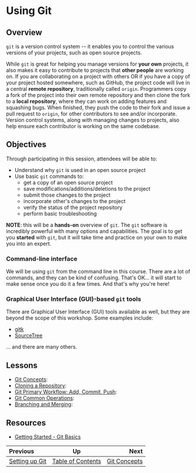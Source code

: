<!-- begin auto-generated title section -->
# Using Git
<!-- end auto-generated section -->


## Overview

`git` is a version control system -- it enables you to control the various versions of your projects, such as open source projects.

While `git` is great for helping you manage versions for **your own** projects, it also makes it easy to contribute to projects that **other people** are working on. If you are collaborating on a project with others OR if you have a copy of your project hosted somewhere, such as GitHub, the project code will live in a central **remote repository**, traditionally called `origin`. Programmers copy a fork of the project into their own remote repository and then clone the fork to a **local repository**, where they can work on adding features and squashing bugs. When finished, they push the code to their fork and issue a pull request to `origin`, for other contributors to see and/or incorporate. Version control systems, along with managing changes to projects, also help ensure each contributor is working on the same codebase.

## Objectives

Through participating in this session, attendees will be able to:

* Understand why `git` is used in an open source project
* Use basic `git` commands to:
    * get a copy of an open source project
    * save modifications/additions/deletions to the project
    * submit those changes to the project
    * incorporate other's changes to the project
    * verify the status of the project repository
    * perform basic troubleshooting

**NOTE**: this will be a **hands-on** overview of `git`. The `git` software is incredibly powerful with many options and capabilities. The goal is to get you **started** with `git`, but it will take time and practice on your own to make you into an expert.


### Command-line interface

We will be using `git` from the command line in this course. There are a lot of commands, and they can be kind of confusing. That's OK... it will start to make sense once you do it a few times. And that's why you're here!

### Graphical User Interface (GUI)-based `git` tools

There are Graphical User Interface (GUI) tools available as well, but they are beyond the scope of this workshop. Some examples include:

* [gitk](https://lostechies.com/joshuaflanagan/2010/09/03/use-gitk-to-understand-git/)
* [SourceTree](https://www.sourcetreeapp.com/)

... and there are many others.


## Lessons

* [Git Concepts](./git_concepts.md): <objective of lesson>
* [Cloning a Repository](./git_cloning.md): <objective of lesson>
* [Git Primary Workflow: Add, Commit, Push](./git_main_lifecycle.md): <objective of lesson>
* [Git Common Operations](./git_common_operations.md): <objective of lesson>
* [Branching and Merging](./git_branch_merge.md): <objective of lesson>


## Resources

* [Getting Started - Git Basics](https://git-scm.com/book/en/v2/Getting-Started-Git-Basics)

<!-- begin auto-generated nav-links section -->
| Previous | Up | Next |
|:---------|:---:|-----:|
| [Setting up Git](./git_config.md) | [Table of Contents](./README.md) | [Git Concepts](./git_concepts.md) |
<!-- end auto-generated section -->
